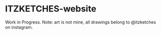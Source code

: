 # ITZKETCHES-website
Work in Progress.
Note: art is not mine, all drawings belong to @itzketches on instagram.
